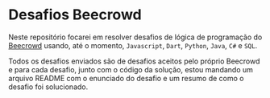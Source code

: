 # Desafios Beecrowd

Neste repositório focarei em resolver desafios de lógica de programação do [Beecrowd](https://www.beecrowd.com.br/judge/pt) usando, até o momento, `Javascript`, `Dart`, `Python`, `Java`, `C#` e `SQL`.

Todos os desafios enviados são de desafios aceitos pelo próprio Beecrowd e para cada desafio, junto com o código da solução, estou mandando um arquivo README com o enunciado do desafio e um resumo de como o desafio foi solucionado.
